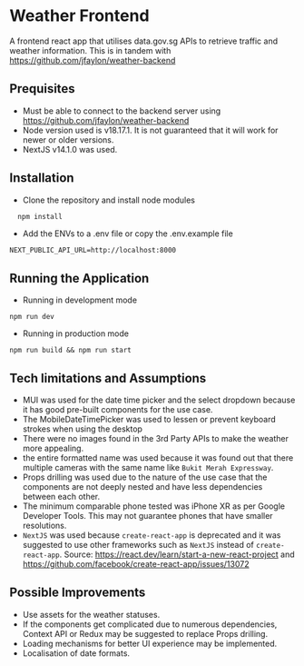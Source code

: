 # Weather Frontend

A frontend react app that utilises data.gov.sg APIs to retrieve traffic and weather information. This is in tandem with https://github.com/jfaylon/weather-backend

## Prequisites

- Must be able to connect to the backend server using https://github.com/jfaylon/weather-backend
- Node version used is v18.17.1. It is not guaranteed that it will work for newer or older versions.
- NextJS v14.1.0 was used.

## Installation

- Clone the repository and install node modules
```bash
  npm install
```

- Add the ENVs to a .env file or copy the .env.example file
```
NEXT_PUBLIC_API_URL=http://localhost:8000
```

## Running the Application

- Running in development mode 

```
npm run dev
```

- Running in production mode
```
npm run build && npm run start
```

## Tech limitations and Assumptions
- MUI was used for the date time picker and the select dropdown because it has good pre-built components for the use case.
- The MobileDateTimePicker was used to lessen or prevent keyboard strokes when using the desktop
- There were no images found in the 3rd Party APIs to make the weather more appealing.
- the entire formatted name was used because it was found out that there multiple cameras with the same name like `Bukit Merah Expressway`.
- Props drilling was used due to the nature of the use case that the components are not deeply nested and have less dependencies between each other.
- The minimum comparable phone tested was iPhone XR as per Google Developer Tools. This may not guarantee phones that have smaller resolutions.
- `NextJS` was used because `create-react-app` is deprecated and it was suggested to use other frameworks such as `NextJS` instead of `create-react-app`. Source: https://react.dev/learn/start-a-new-react-project and https://github.com/facebook/create-react-app/issues/13072

## Possible Improvements
- Use assets for the weather statuses.
- If the components get complicated due to numerous dependencies, Context API or Redux may be suggested to replace Props drilling.
- Loading mechanisms for better UI experience may be implemented.
- Localisation of date formats. 


